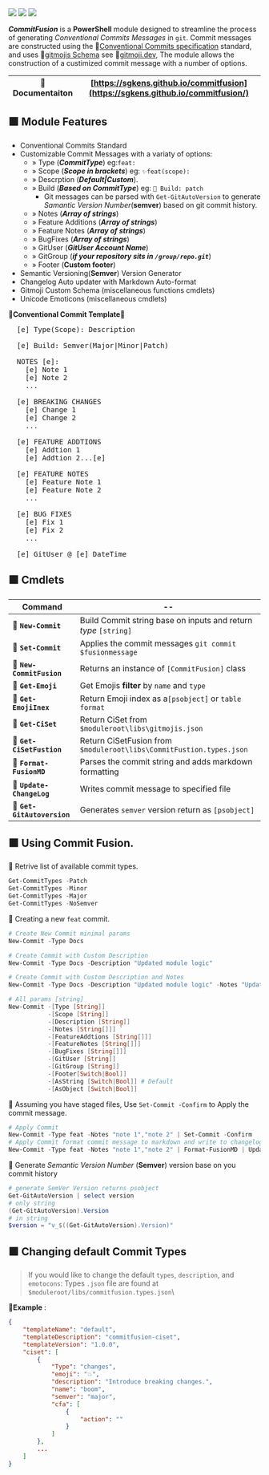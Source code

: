 <!--license-->
<a href="https://github.com/sgkens/commitfusion/blob/main/LICENSE">
<img src="https://img.shields.io/badge/license-mit-blue?style=flat&logo=unlicense&label=License&logoColor=rgba(75%2C0%2C130%2C1)&labelColor=rgba(138%2C43%2C226%2C1)&color=rgba(106%2C90%2C205%2C1)"></a><!--Code-Factor-->
<a href="https://www.codefactor.io/repository/github/sgkens/commitfusion">
<img src="https://img.shields.io/codefactor/grade/github/sgkens/commitfusion?style=flat&logo=codefactor&label=codefactor&logoColor=75%2C0%2C130%2C1&labelColor=rgba(138%2C43%2C226%2C1)&color=rgba(106%2C90%2C205%2C1)"></a><!--coverage-->
<a href="https://coveralls.io/github/sgkens/commitfusion">
<img src="https://img.shields.io/coverallsCoverage/github/sgkens/commitfusion?style=flat&logo=coveralls&label=coveralls&logoColor=rgba(75%2C0%2C130%2C1)&labelColor=rgba(138%2C43%2C226%2C1)&color=rgba(106%2C90%2C205%2C1)"></a>

***CommitFusion*** is a **PowerShell** module designed to streamline the process of generating *Conventional Commits Messages* in `git`. Commit messages are constructed using the 🧷[Conventional Commits specification](https://www.onventionalcommits.org/en/v1.0.0/) standard, and uses 🧷[gitmojis Schema](https://github.com/carloscuesta/gitmoji/blob/master/packages/gitmojis/src/gitmojis.json) see 🧷[gitmoji.dev](https://gitmoji.dev), The module allows the construction of a custimized commit message with a number of options.



|📓 Documentaiton|[https://sgkens.github.io/commitfusion](https://sgkens.github.io/commitfusion/)|
|-|-|

## 🟪 Module Features

  - Conventional Commits Standard
  - Customizable Commit Messages with a variaty of options:
      - » Type (***CommitType***) eg:`feat: `
      - » Scope (***Scope in brackets***) eg: `✨feat(scope): `
      - » Descrption (***Default|Custom***).
      - » Build (***Based on CommitType***) eg: `🧰 Build: patch` 
          - Git messages can be parsed with `Get-GitAutoVersion` to generate *Samantic Version Number*(**semver**) based on git commit history.
      - » Notes (***Array of strings***)
      - » Feature Additions (***Array of strings***)
      - » Feature Notes (***Array of strings***)
      - » BugFixes (***Array of strings***)
      - » GitUser (***GitUser Account Name***)
      - » GitGroup (***if your repository sits in `/group/repo.git`***)
      - » Footer (**Custom footer**)
  - Semantic Versioning(**Semver**) Version Generator
  - Changelog Auto updater with Markdown Auto-format
  - Gitmoji Custom Schema (miscellaneous functions cmdlets)
  - Unicode Emoticons (miscellaneous cmdlets)

🔻**Conventional Commit Template**🔻
<pre>
  [e] Type(Scope): Description

  [e] Build: Semver(Major|Minor|Patch)

  NOTES [e]:
    [e] Note 1
    [e] Note 2
    ...

  [e] BREAKING CHANGES
    [e] Change 1
    [e] Change 2 
    ...

  [e] FEATURE ADDTIONS
    [e] Addtion 1
    [e] Addtion 2...[e]

  [e] FEATURE NOTES
    [e] Feature Note 1
    [e] Feature Note 2
    ...

  [e] BUG FIXES
    [e] Fix 1
    [e] Fix 2
    ...

  [e] GitUser @ [e] DateTime
</pre>

## 🟪 Cmdlets
|Command |--|
|-|-|
|🔹 **`New-Commit`** | Build Commit string base on inputs and return *type* `[string]` |
|🔹 **`Set-Commit`** | Applies the commit messages `git commit $fusionmessage`|
|🔹 **`New-CommitFusion`** | Returns an instance of `[CommitFusion]` class |
|🔹 **`Get-Emoji`** | Get Emojis **filter** by `name` and `type` |
|🔹 **`Get-EmojiInex`** | Return Emoji index as a`[psobject]` or `table format` |
|🔹 **`Get-CiSet`** | Return CiSet from `$moduleroot\libs\gitmojis.json` |
|🔹 **`Get-CiSetFustion`** | Return CiSetFusion from `$moduleroot\libs\CommitFustion.types.json` |
|🔹 **`Format-FusionMD`** | Parses the commit string and adds markdown formatting |
|🔹 **`Update-ChangeLog`** | Writes commit message to specified file |
|🔹 **`Get-GitAutoversion`** | Generates `semver` version return as `[psobject]` |



## 🟪 Using Commit Fusion.

🔹 Retrive list of available commit types.

```powershell
Get-CommitTypes -Patch
Get-CommitTypes -Minor
Get-CommitTypes -Major
Get-CommitTypes -NoSemver
```

🔹 Creating a new `feat` commit.

```powershell
# Create New Commit minimal params
New-Commit -Type Docs 

# Create Commit with Custom Description
New-Commit -Type Docs -Description "Updated module logic"

# Create Commit with Custom Description and Notes
New-Commit -Type Docs -Description "Updated module logic" -Notes "Updated module logic", "updated readme"

# All params [string]
New-Commit -[Type [String]]
           -[Scope [String]]
           -[Description [String]]
           -[Notes [String[]]] `
           -[FeatureAddtions [String[]]]
           -[FeatureNotes [String[]]]
           -[BugFixes [String[]]]
           -[GitUser [String]]
           -[GitGroup [String]]
           -[Footer[Switch|Bool]]
           -[AsString [Switch|Bool]] # Default
           -[AsObject [Switch|Bool]]
```

🔹 Assuming you have staged files, Use `Set-Commit -Confirm` to Apply the commit message.

```powershell
# Apply Commit
New-Commit -Type feat -Notes "note 1","note 2" | Set-Commit -Confirm
# Apply Commit format commit message to markdown and write to changelog file 
New-Commit -Type feat -Notes "note 1","note 2" | Format-FusionMD | Update-Changelog -logfile path\to\file | Set-Commit -Confirm
```

🔹 Generate *Semantic Version Number* (**Semver**) version base on you commit history

```powershell
# generate SemVer Version returns psobject
Get-GitAutoVersion | select version
# only string
(Get-GitAutoVersion).Version
# in string
$version = "v_$((Get-GitAutoVersion).Version)"
```


## 🟪 Changing default Commit Types
> If you would like to change the default `types`, `description`, and `emotocons`:
> Types `.json` file are found at `$moduleroot/libs/commitfusion.types.json`\
> 

🔹**Example** : 

```json
{
    "templateName": "default",
    "templateDescription": "commitfusion-ciset",
    "templateVersion": "1.0.0",
    "ciset": [
        {
            "Type": "changes",
            "emoji": "💥",
            "description": "Introduce breaking changes.",
            "name": "boom",
            "semver": "major",
            "cfa": [
                {
                    "action": ""
                }
            ]
        },
        ...
    ]
}     
```
